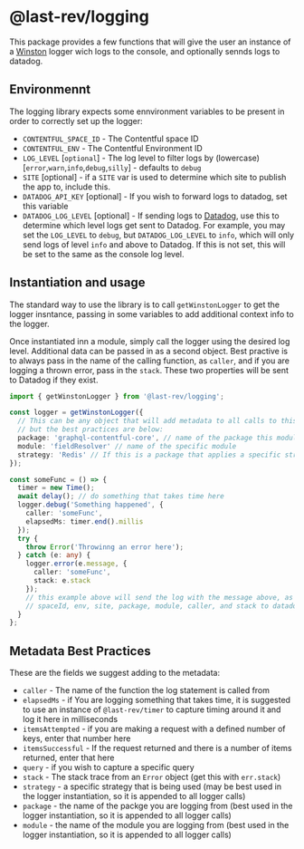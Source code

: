 # @last-rev/logging

This package provides a few functions that will give the user an instance of a [Winston](https://www.npmjs.com/package/winston) logger wich logs to the console, and optionally sennds logs to datadog.

## Environmennt

The logging library expects some ennvironment variables to be present in order to correctly set up the logger:

- `CONTENTFUL_SPACE_ID` - The Contentful space ID
- `CONTENTFUL_ENV` - The Contentful Environment ID
- `LOG_LEVEL` [`optional`] - The log level to filter logs by (lowercase) [`error`,`warn`,`info`,`debug`,`silly`] - defaults to `debug`
- `SITE` [optional] - if a `SITE` var is used to determine which site to publish the app to, include this.
- `DATADOG_API_KEY` [optional] - If you wish to forward logs to datadog, set this variable
- `DATADOG_LOG_LEVEL` [optional] - If sending logs to [Datadog](https://www.datadoghq.com/), use this to determine which level logs get sent to Datadog. For example, you may set the `LOG_LEVEL` to `debug`, but `DATADOG_LOG_LEVEL` to `info`, which will only send logs of level `info` and above to Datadog. If this is not set, this will be set to the same as the console log level.

## Instantiation and usage

The standard way to use the library is to call `getWinstonLogger` to get the logger insntance, passing in some variables to add additional context info to the logger.

Once instantiated inn a module, simply call the logger using the desired log level. Additional data can be passed in as a second object. Best practive is to always pass in the name of the calling function, as `caller`, and if you are logging a thrown error, pass in the `stack`. These two properties will be sent to Datadog if they exist.

```typescript
import { getWinstonLogger } from '@last-rev/logging';

const logger = getWinstonLogger({
  // This can be any object that will add metadata to all calls to this logger instance,
  // but the best practices are below:
  package: 'graphql-contentful-core', // name of the package this module is located in
  module: 'fieldResolver' // name of the specific module
  strategy: 'Redis' // If this is a package that applies a specific strategy, use that here
});

const someFunc = () => {
  timer = new Time();
  await delay(); // do something that takes time here
  logger.debug('Something happened', {
    caller: 'someFunc',
    elapsedMs: timer.end().millis
  });
  try {
    throw Error('Throwinng an error here');
  } catch (e: any) {
    logger.error(e.message, {
      caller: 'someFunc',
      stack: e.stack
    });
    // this example above will send the log with the message above, as well as the:
    // spaceId, env, site, package, module, caller, and stack to datadog if configured to send remote logs
  }
};
```

## Metadata Best Practices

These are the fields we suggest adding to the metadata:

- `caller` - The name of the function the log statement is called from
- `elapsedMs` - if You are logging something that takes time, it is suggested to use an instance of `@last-rev/timer` to capture timing around it and log it here in milliseconds
- `itemsAttempted` - if you are making a request with a defined number of keys, enter that number here
- `itemsSuccessful` - If the request returned and there is a number of items returned, enter that here
- `query` - if you wish to capture a specific query
- `stack` - The stack trace from an `Error` object (get this with `err.stack`)
- `strategy` - a specific strategy that is being used (may be best used in the logger instantiation, so it is appended to all logger calls)
- `package` - the name of the packge you are logging from (best used in the logger instantiation, so it is appended to all logger calls)
- `module` - the name of the module you are logging from (best used in the logger instantiation, so it is appended to all logger calls)

